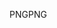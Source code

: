<span data-ttu-id="e292e-101">PNG</span><span class="sxs-lookup"><span data-stu-id="e292e-101">PNG</span></span>